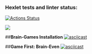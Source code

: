 ### Hexlet tests and linter status:
[![Actions Status](https://github.com/AntonTyurin87/python-project-49/workflows/hexlet-check/badge.svg)](https://github.com/AntonTyurin87/python-project-49/actions)

<a href="https://codeclimate.com/github/AntonTyurin87/python-project-49/maintainability"><img src="https://api.codeclimate.com/v1/badges/17b1d594e670fc53c80a/maintainability" /></a>

##**Brain-Games Installation**
[![asciicast](https://asciinema.org/a/547602.svg)](https://asciinema.org/a/547602)


##**Game First: Brain-Even**
[![asciicast](https://asciinema.org/a/gSSKnnlDHSdEwiPCsVMThYs4l.svg)](https://asciinema.org/a/gSSKnnlDHSdEwiPCsVMThYs4l)
